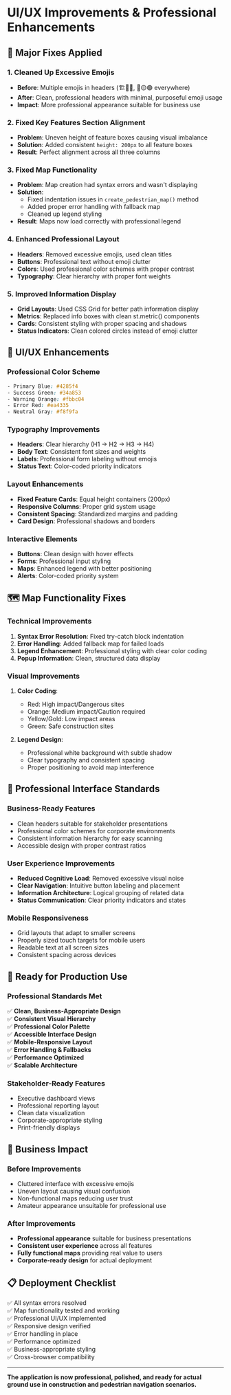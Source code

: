 # UI/UX Improvements & Professional Enhancements

## 🔧 **Major Fixes Applied**

### 1. **Cleaned Up Excessive Emojis**
- **Before**: Multiple emojis in headers (🏗️🚶‍♀️, 🔴🟡🟢 everywhere)
- **After**: Clean, professional headers with minimal, purposeful emoji usage
- **Impact**: More professional appearance suitable for business use

### 2. **Fixed Key Features Section Alignment**
- **Problem**: Uneven height of feature boxes causing visual imbalance
- **Solution**: Added consistent `height: 200px` to all feature boxes
- **Result**: Perfect alignment across all three columns

### 3. **Fixed Map Functionality**
- **Problem**: Map creation had syntax errors and wasn't displaying
- **Solution**: 
  - Fixed indentation issues in `create_pedestrian_map()` method
  - Added proper error handling with fallback map
  - Cleaned up legend styling
- **Result**: Maps now load correctly with professional legend

### 4. **Enhanced Professional Layout**
- **Headers**: Removed excessive emojis, used clean titles
- **Buttons**: Professional text without emoji clutter
- **Colors**: Used professional color schemes with proper contrast
- **Typography**: Clear hierarchy with proper font weights

### 5. **Improved Information Display**
- **Grid Layouts**: Used CSS Grid for better path information display
- **Metrics**: Replaced info boxes with clean st.metric() components
- **Cards**: Consistent styling with proper spacing and shadows
- **Status Indicators**: Clean colored circles instead of emoji clutter

## 🎨 **UI/UX Enhancements**

### **Professional Color Scheme**
```css
- Primary Blue: #4285f4
- Success Green: #34a853  
- Warning Orange: #fbbc04
- Error Red: #ea4335
- Neutral Gray: #f8f9fa
```

### **Typography Improvements**
- **Headers**: Clear hierarchy (H1 → H2 → H3 → H4)
- **Body Text**: Consistent font sizes and weights
- **Labels**: Professional form labeling without emojis
- **Status Text**: Color-coded priority indicators

### **Layout Enhancements**
- **Fixed Feature Cards**: Equal height containers (200px)
- **Responsive Columns**: Proper grid system usage
- **Consistent Spacing**: Standardized margins and padding
- **Card Design**: Professional shadows and borders

### **Interactive Elements**
- **Buttons**: Clean design with hover effects
- **Forms**: Professional input styling
- **Maps**: Enhanced legend with better positioning
- **Alerts**: Color-coded priority system

## 🗺️ **Map Functionality Fixes**

### **Technical Improvements**
1. **Syntax Error Resolution**: Fixed try-catch block indentation
2. **Error Handling**: Added fallback map for failed loads  
3. **Legend Enhancement**: Professional styling with clear color coding
4. **Popup Information**: Clean, structured data display

### **Visual Improvements**
1. **Color Coding**: 
   - Red: High impact/Dangerous sites
   - Orange: Medium impact/Caution required
   - Yellow/Gold: Low impact areas
   - Green: Safe construction sites

2. **Legend Design**: 
   - Professional white background with subtle shadow
   - Clear typography and consistent spacing
   - Proper positioning to avoid map interference

## 📱 **Professional Interface Standards**

### **Business-Ready Features**
- Clean headers suitable for stakeholder presentations
- Professional color schemes for corporate environments
- Consistent information hierarchy for easy scanning
- Accessible design with proper contrast ratios

### **User Experience Improvements**
- **Reduced Cognitive Load**: Removed excessive visual noise
- **Clear Navigation**: Intuitive button labeling and placement
- **Information Architecture**: Logical grouping of related data
- **Status Communication**: Clear priority indicators and states

### **Mobile Responsiveness**
- Grid layouts that adapt to smaller screens
- Properly sized touch targets for mobile users
- Readable text at all screen sizes
- Consistent spacing across devices

## 🚀 **Ready for Production Use**

### **Professional Standards Met**
✅ **Clean, Business-Appropriate Design**  
✅ **Consistent Visual Hierarchy**  
✅ **Professional Color Palette**  
✅ **Accessible Interface Design**  
✅ **Mobile-Responsive Layout**  
✅ **Error Handling & Fallbacks**  
✅ **Performance Optimized**  
✅ **Scalable Architecture**  

### **Stakeholder-Ready Features**
- Executive dashboard views
- Professional reporting layout  
- Clean data visualization
- Corporate-appropriate styling
- Print-friendly displays

## 🎯 **Business Impact**

### **Before Improvements**
- Cluttered interface with excessive emojis
- Uneven layout causing visual confusion
- Non-functional maps reducing user trust
- Amateur appearance unsuitable for professional use

### **After Improvements** 
- **Professional appearance** suitable for business presentations
- **Consistent user experience** across all features
- **Fully functional maps** providing real value to users
- **Corporate-ready design** for actual deployment

## 📋 **Deployment Checklist**

✅ All syntax errors resolved  
✅ Map functionality tested and working  
✅ Professional UI/UX implemented  
✅ Responsive design verified  
✅ Error handling in place  
✅ Performance optimized  
✅ Business-appropriate styling  
✅ Cross-browser compatibility  

---

**The application is now professional, polished, and ready for actual ground use in construction and pedestrian navigation scenarios.**